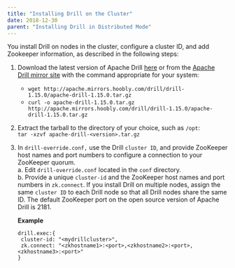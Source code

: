 ```yaml
---
title: "Installing Drill on the Cluster"
date: 2018-12-30
parent: "Installing Drill in Distributed Mode"
---
```

You install Drill on nodes in the cluster, configure a cluster ID, and add Zookeeper information, as described in the following steps:

  1. Download the latest version of Apache Drill [here](http://apache.mirrors.hoobly.com/drill/drill-1.15.0/apache-drill-1.15.0.tar.gz) or from the [Apache Drill mirror site](http://www.apache.org/dyn/closer.cgi/drill/drill-1.15.0/apache-drill-1.15.0.tar.gz) with the command appropriate for your system:  
       * `wget http://apache.mirrors.hoobly.com/drill/drill-1.15.0/apache-drill-1.15.0.tar.gz`  
       * `curl -o apache-drill-1.15.0.tar.gz http://apache.mirrors.hoobly.com/drill/drill-1.15.0/apache-drill-1.15.0.tar.gz`  
  2. Extract the tarball to the directory of your choice, such as `/opt`:  
  `tar -xzvf apache-drill-<version>.tar.gz`
  3. In `drill-override.conf,` use the Drill `cluster ID`, and provide ZooKeeper host names and port numbers to configure a connection to your ZooKeeper quorum.  
         a. Edit `drill-override.conf` located in the `conf` directory.  
         b. Provide a unique `cluster-id` and the ZooKeeper host names and port numbers in `zk.connect`. If you install Drill on multiple nodes, assign the same `cluster ID` to each Drill node so that all Drill nodes share the same ID. The default ZooKeeper port on the open source version of Apache Drill is 2181.

       **Example**
       
         drill.exec:{
          cluster-id: "<mydrillcluster>",
          zk.connect: "<zkhostname1>:<port>,<zkhostname2>:<port>,<zkhostname3>:<port>"
         }

